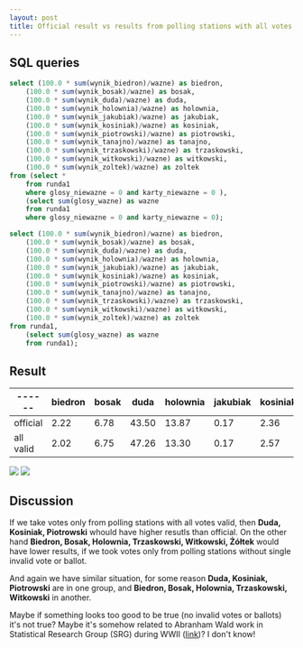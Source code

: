 ```yaml
---
layout: post
title: Official result vs results from polling stations with all votes and ballots valid - round 1
---
```


## SQL queries
```sql
select (100.0 * sum(wynik_biedron)/wazne) as biedron,
    (100.0 * sum(wynik_bosak)/wazne) as bosak,
    (100.0 * sum(wynik_duda)/wazne) as duda,
    (100.0 * sum(wynik_holownia)/wazne) as holownia,
    (100.0 * sum(wynik_jakubiak)/wazne) as jakubiak,
    (100.0 * sum(wynik_kosiniak)/wazne) as kosiniak,
    (100.0 * sum(wynik_piotrowski)/wazne) as piotrowski,
    (100.0 * sum(wynik_tanajno)/wazne) as tanajno,
    (100.0 * sum(wynik_trzaskowski)/wazne) as trzaskowski,
    (100.0 * sum(wynik_witkowski)/wazne) as witkowski,
    (100.0 * sum(wynik_zoltek)/wazne) as zoltek
from (select *
    from runda1
    where glosy_niewazne = 0 and karty_niewazne = 0 ),
    (select sum(glosy_wazne) as wazne
    from runda1
    where glosy_niewazne = 0 and karty_niewazne = 0);
```

```sql
select (100.0 * sum(wynik_biedron)/wazne) as biedron,
    (100.0 * sum(wynik_bosak)/wazne) as bosak,
    (100.0 * sum(wynik_duda)/wazne) as duda,
    (100.0 * sum(wynik_holownia)/wazne) as holownia,
    (100.0 * sum(wynik_jakubiak)/wazne) as jakubiak,
    (100.0 * sum(wynik_kosiniak)/wazne) as kosiniak,
    (100.0 * sum(wynik_piotrowski)/wazne) as piotrowski,
    (100.0 * sum(wynik_tanajno)/wazne) as tanajno,
    (100.0 * sum(wynik_trzaskowski)/wazne) as trzaskowski,
    (100.0 * sum(wynik_witkowski)/wazne) as witkowski,
    (100.0 * sum(wynik_zoltek)/wazne) as zoltek
from runda1,
    (select sum(glosy_wazne) as wazne
    from runda1);
```

## Result

| ------    | biedron | bosak | duda  | holownia | jakubiak | kosiniak | piotrowski | tanajno | trzaskowski | witkowski | zoltek |
|-----------|---------|-------|-------|----------|----------|----------|------------|---------|-------------|-----------|--------|
| official  | 2.22    | 6.78  | 43.50 | 13.87    | 0.17     | 2.36     | 0.11       | 0.14    | 30.46       | 0.14      | 0.23   |
| all valid | 2.02    | 6.75  | 47.26 | 13.30    | 0.17     | 2.57     | 0.11       | 0.14    | 27.32       | 0.12      | 0.22   |

![]({{site.baseurl}}/assets/img/results-official-vs-polling-stations-with-all-votes-valid.png)
![]({{site.baseurl}}/assets/img/results-official-vs-polling-stations-with-all-votes-valid-2.png)

## Discussion

If we take votes only from polling stations with all votes valid, then **Duda, Kosiniak, Piotrowski** whould have higher resutls than official.
On the other hand **Biedron, Bosak, Holownia, Trzaskowski, Witkowski, Żółtek** would have lower results, if we took votes only from polling stations without single invalid vote or ballot.

And again we have similar situation, for some reason **Duda, Kosiniak, Piotrowski** are in one group, and **Biedron, Bosak, Holownia, Trzaskowski, Witkowski** in another.

Maybe if something looks too good to be true (no invalid votes or ballots) it's not true?
Maybe it's somehow related to Abranham Wald work in Statistical Research Group (SRG) during WWII ([link](https://medium.com/@penguinpress/an-excerpt-from-how-not-to-be-wrong-by-jordan-ellenberg-664e708cfc3d
))? I don't know!
